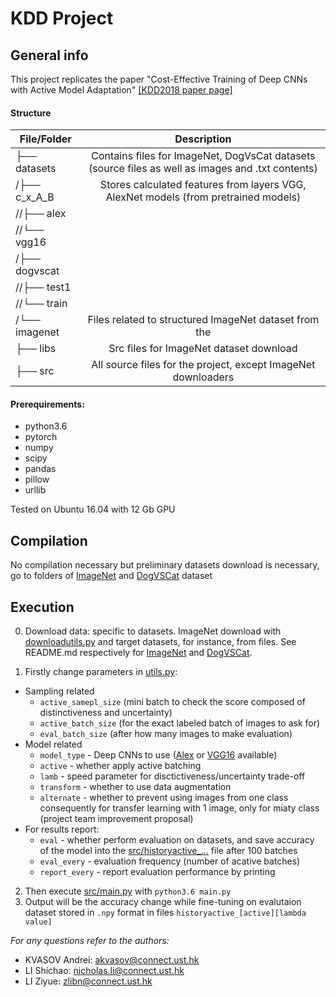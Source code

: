 # KDD Project

## General info

This project replicates the paper "Cost-Effective Training of Deep CNNs with Active Model Adaptation" [[KDD2018 paper page]](https://www.kdd.org/kdd2018/accepted-papers/view/cost-effective-training-of-deep-cnns-with-active-model-adaptation)

#### Structure

| File/Folder          | Description           | 
| ------------- |:-------------:| 
| ├── datasets       | Contains files for ImageNet, DogVsCat datasets (source files as well as images and .txt contents) | 
| /├── c_x_A_B      | Stores calculated features from layers VGG, AlexNet models (from pretrained models)       |   
|  //├── alex  |      |
|  //└── vgg16  |      |
|  /├── dogvscat   |      |
|  //├── test1  |      |
|  //└── train  |      |
|  /└── imagenet  | Files related to structured ImageNet dataset from the      |
|  ├── libs    | Src files for ImageNet dataset download     | 
|  ├── src   |  All source files for the project, except ImageNet downloaders   | 

#### Prerequirements:
* python3.6
* pytorch
* numpy
* scipy
* pandas
* pillow
* urllib

Tested on Ubuntu 16.04 with 12 Gb GPU

## Compilation
No compilation necessary  but preliminary datasets download is necessary, go to folders of [ImageNet](datasets/imagenet) and [DogVSCat](datasets/dogvscat) dataset

## Execution

0. Download data: specific to datasets. ImageNet download with [downloadutils.py](downloadutils.py) and target datasets, for instance, from files. See README.md respectively for [ImageNet](datasets/dogvscat/README.md) and [DogVSCat](datasets/imagenet/README.md).

1. Firstly change parameters in [utils.py](src/utils.py):

* Sampling related
  * `active_samepl_size` (mini batch to check the score composed of distinctiveness and uncertainty)
  * `active_batch_size` (for the exact labeled batch of images to ask for)
  * `eval_batch_size` (after how many images to make evaluation)
* Model related
  * `model_type` - Deep CNNs to use ([Alex](https://papers.nips.cc/paper/4824-imagenet-classification-with-deep-convolutional-neural-networks.pdf) or [VGG16](https://arxiv.org/abs/1409.1556) available)
  * `active` - whether apply active batching
  * `lamb` - speed parameter for disctictiveness/uncertainty trade-off
  * `transform` - whether to use data augmentation
  * `alternate` - whether to prevent using images from one class consequently for transfer learning with 1 image, only for miaty class (project team improvement proposal)
* For results report:
  * `eval` - whether perform evaluation on datasets, and save accuracy of the model into the [src/historyactive_...](src/historyactive_...) file after 100 batches
  * `eval_every` - evaluation frequency (number of acative batches)
  * `report_every` - report evaluation performance by printing
  
2. Then execute [src/main.py](src/main.py) with `python3.6 main.py`
3. Output will be the accuracy change while fine-tuning on evalutaion dataset stored in `.npy` format in files `historyactive_[active][lambda value]`

*For any questions refer to the authors:*

* KVASOV Andrei: akvasov@connect.ust.hk
* LI Shichao: nicholas.li@connect.ust.hk
* LI Ziyue: zlibn@connect.ust.hk 
